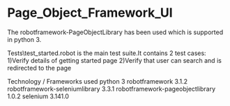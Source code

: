 # Page_Object_Framework_UI

The robotframework-PageObjectLibrary has been used which is supported in python 3.

Tests\test_started.robot is the main test suite.It contains 2 test cases:
1)Verify details of getting started page
2)Verify that user can search and is redirected to the page

Technology / Frameworks used
  python 3
  robotframework 3.1.2
  robotframework-seleniumlibrary 3.3.1
  robotframework-pageobjectlibrary 1.0.2
  selenium 3.141.0
  
  
